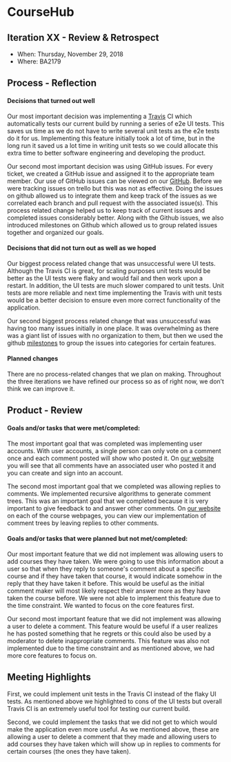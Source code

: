 # CourseHub


## Iteration XX - Review & Retrospect

* When: Thursday, November 29, 2018
* Where: BA2179

## Process - Reflection


#### Decisions that turned out well



Our most important decision was implementing a [Travis](https://travis-ci.com/csc301-fall-2018/project-team-19/builds/ ) CI which automatically tests our current build by running a series of e2e UI tests. This saves us time as we do not have to write several unit tests as the e2e tests do it for us. Implementing this feature initially took a lot of time, but in the long run it saved us a lot time in writing unit tests so we could allocate this extra time to better software engineering and developing the product. 

Our second most important decision was using GitHub issues.  For every ticket, we created a GitHub issue and assigned it to the appropriate team member.  Our use of GitHub issues can be viewed on our [GitHub](https://github.com/csc301-fall-2018/project-team-19/issues). Before we were tracking issues on trello but this was not as effective. Doing the issues on github allowed us to integrate them and keep track of the issues as we correlated each branch and pull request with the associated issue(s). This process related change helped us to keep track of current issues and completed issues considerably better. Along with the Github issues, we also introduced milestones on Github which allowed us to group related issues together and organized our goals.

#### Decisions that did not turn out as well as we hoped



Our biggest process related change that was unsuccessful were UI tests. Although the Travis CI is great, for scaling purposes unit tests would be better as the UI tests were flaky and would fail and then work upon a restart. In addition, the UI tests are much slower compared to unit tests. Unit tests are more reliable and next time implementing the Travis with unit tests would be a better decision to ensure even more correct functionality of the application. 

Our second biggest process related change that was unsuccessful was having too many issues initially in one place. It was overwhelming as there was a giant list of issues with no organization to them, but then we used the github [milestones](https://github.com/csc301-fall-2018/project-team-19/milestones ) to group the issues into categories for certain features. 


#### Planned changes



There are no process-related changes that we plan on making.  Throughout the three iterations we have refined our process so as of right now, we don’t think we can improve it.  



## Product - Review

#### Goals and/or tasks that were met/completed:




The most important goal that was completed was implementing user accounts.  With user accounts, a single person can only vote on a comment once and each comment posted will show who posted it.  On [our website](coursehub.ca) you will see that all comments have an associated user who posted it and you can create and sign into an account.  

The second most important goal that we completed was allowing replies to comments.  We implemented recursive algorithms to generate comment trees.  This was an important goal that we completed because it is very important to give feedback to and answer other comments.  On [our website](coursehub.ca) on each of the course webpages, you can view our implementation of comment trees by leaving replies to other comments.  


#### Goals and/or tasks that were planned but not met/completed:




Our most important feature that we did not implement was allowing users to add courses they have taken. We were going to use this information about a user so that when they reply to someone's comment about a specific course and if they have taken that course, it would indicate somehow in the reply that they have taken it before. This would be useful as the initial comment maker will most likely respect their answer more as they have taken the course before. We were not able to implement this feature due to the time constraint. We wanted to focus on the core features first.

Our second most important feature that we did not implement was allowing a user to delete a comment. This feature would be useful if a user realizes he has posted something that he regrets or this could also be used by a moderator to delete inappropriate comments. This feature was also not implemented due to the time constraint and as mentioned above, we had more core features to focus on. 

## Meeting Highlights


First, we could implement unit tests in the Travis CI instead of the flaky UI tests. As mentioned above we highlighted to cons of the UI tests but overall Travis CI is an extremely useful tool for testing our current build. 

Second, we could implement the tasks that we did not get to which would make the application even more useful. As we mentioned above, these are allowing a user to delete a comment that they made and allowing users to add courses they have taken which will show up in replies to comments for certain courses (the ones they have taken).


